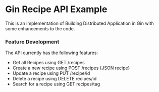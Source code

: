 # Gin Recipe API Example

This is an implementation of Building Distributed Application in Gin with some enhancements to the code. 

### Feature Development
The API currently has the following features:

- Get all Recipes using GET /recipes 
- Create a new recipe using POST /recipes {JSON recipe}
- Update a recipe using PUT /recipe/id
- Delete a recipe using DELETE recipes/id
- Search for a recipe using GET recipes/tag